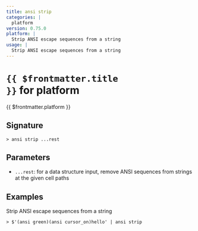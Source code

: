 ```yaml
---
title: ansi strip
categories: |
  platform
version: 0.75.0
platform: |
  Strip ANSI escape sequences from a string
usage: |
  Strip ANSI escape sequences from a string
---
```


# <code>{{ $frontmatter.title }}</code> for platform

<div class='command-title'>{{ $frontmatter.platform }}</div>

## Signature

```> ansi strip ...rest```

## Parameters

 -  `...rest`: for a data structure input, remove ANSI sequences from strings at the given cell paths

## Examples

Strip ANSI escape sequences from a string
```shell
> $'(ansi green)(ansi cursor_on)hello' | ansi strip
```
